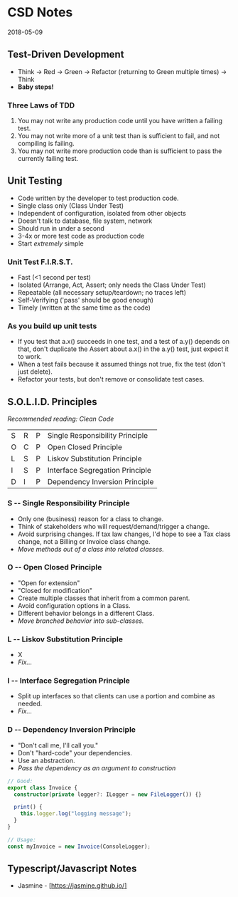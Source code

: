 # CSD Notes

2018-05-09

## Test-Driven Development

* Think -> Red -> Green -> Refactor (returning to Green multiple times) -> Think
* **Baby steps!**

### Three Laws of TDD

1.  You may not write any production code until you have written a failing test.
2.  You may not write more of a unit test than is sufficient to fail, and not compiling is failing.
3.  You may not write more production code than is sufficient to pass the currently failing test.

## Unit Testing

* Code written by the developer to test production code.
* Single class only (Class Under Test)
* Independent of configuration, isolated from other objects
* Doesn't talk to database, file system, network
* Should run in under a second
* 3-4x or more test code as production code
* Start _extremely_ simple

### Unit Test F.I.R.S.T.

* Fast (<1 second per test)
* Isolated (Arrange, Act, Assert; only needs the Class Under Test)
* Repeatable (all necessary setup/teardown; no traces left)
* Self-Verifying ('pass' should be good enough)
* Timely (written at the same time as the code)

### As you build up unit tests

* If you test that a.x() succeeds in one test, and a test of a.y() depends on that, don't duplicate the Assert about a.x() in the a.y() test, just expect it to work.
* When a test fails because it assumed things not true, fix the test (don't just delete).
* Refactor your tests, but don't remove or consolidate test cases.

## S.O.L.I.D. Principles

_Recommended reading: Clean Code_

|     |     |     |                                 |
| --- | --- | --- | ------------------------------- |
| S   | R   | P   | Single Responsibility Principle |
| O   | C   | P   | Open Closed Principle           |
| L   | S   | P   | Liskov Substitution Principle   |
| I   | S   | P   | Interface Segregation Principle |
| D   | I   | P   | Dependency Inversion Principle  |

### S -- Single Responsibility Principle

* Only one (business) reason for a class to change.
* Think of stakeholders who will request/demand/trigger a change.
* Avoid surprising changes. If tax law changes, I'd hope to see a Tax class change, not a Billing or Invoice class change.
* _Move methods out of a class into related classes._

### O -- Open Closed Principle

* "Open for extension"
* "Closed for modification"
* Create multiple classes that inherit from a common parent.
* Avoid configuration options in a Class.
* Different behavior belongs in a different Class.
* _Move branched behavior into sub-classes._

### L -- Liskov Substitution Principle

* X
* _Fix..._

### I -- Interface Segregation Principle

* Split up interfaces so that clients can use a portion and combine as needed.
* _Fix..._

### D -- Dependency Inversion Principle

* "Don't call me, I'll call you."
* Don't "hard-code" your dependencies.
* Use an abstraction.
* _Pass the dependency as an argument to construction_

```typescript
// Good:
export class Invoice {
  constructor(private logger?: ILogger = new FileLogger()) {}

  print() {
    this.logger.log("logging message");
  }
}

// Usage:
const myInvoice = new Invoice(ConsoleLogger);
```

## Typescript/Javascript Notes

* Jasmine - [https://jasmine.github.io/]
